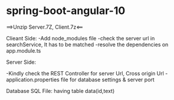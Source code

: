 # spring-boot-angular-10

==>Unzip Server.7Z, Client.7z<==

Clieant Side:
-Add node_modules file
-check the server url in searchService, It has to be matched
-resolve the dependencies on app.module.ts

Server Side:

-Kindly check the REST Controller for server Url, Cross origin Url
-application.properties file for database settings & server port

Database SQL File:
having table data(id,text)

